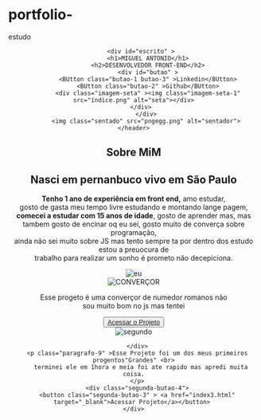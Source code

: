 # portfolio-
estudo

<!DOCTYPE html>
<html lang="pt-BR">
<head>
    <meta charset="UTF-8">
    <meta http-equiv="X-UA-Compatible" content="IE=edge">
    <meta name="viewport" content="width=device-width, initial-scale=1.0">
    <link rel="stylesheet" href="css/main.css">
    <title>PORTFOLIO</title>
</head>
<body>
    <header id="cabeca" >
       
       
      
        <div id="escrito" >
            <h1>MIGUEL ANTONIO</h1>
            <h2>DESENVOLVEDOR FRONT-END</h2>
            <div id="butao" >
            <BUtton class="butao-1 butao-3" >Linkedin</BUtton>
            <BUtton class="butao-2" >Github</BUtton>
            <div class="imagem-seta" ><img class="imagem-seta-1" src="índice.png" alt="seta"></div>
        </div>
           </div>
           <img class="sentado" src="pngegg.png" alt="sentador">
    </header>
   <section class="main-content sobre" >
    <div class="mundo" >
        <div class="principal" >
            <h2 class="EU" >Sobre MiM</h2>
             <P class="paragrafo-1" >
               <h2 class="paragrafo-2" > Nasci em pernanbuco vivo em 
                <span> São Paulo </span></h2>
                <strong> Tenho 1 ano de experiência em front end,</strong> amo estudar, <br> gosto de gasta meu tempo livre estudando e montando lange pagem, <strong>comecei a estudar com 15 anos de idade</strong>, gosto de aprender mas, mas tambem gosto de encinar oq eu sei, gosto muito de converça sobre programação, <br> ainda não sei muito sobre JS mas tento sempre ta por dentro dos estudo estou a preuocura de <br> trabalho para realizar um sonho é prometo não decepiciona.
             </P>
        </div>
        <img class="eu-sentado" src="306400548_502799445187290_5702034250003901041_n.jpg" alt="eu">
    </div>
   </section>

   <section  class="segundo-pogento" >
    <div class="tem-tudo" >
    <div class="tem-tudo1" >
       <img class="imagemmm" src="SEGUNADA.png" alt="CONVERÇOR">
       <p class="segundo-paragrafo" >Esse progeto é uma converçor de numedor romanos
        não <br> sou muito bom no js mas tentei 
        </p>
       <div class="text" >
       <button class="butao-projeto" ><a class="primeiro-a" href="index2.html" target="_blank">Acessar o Projeto</a></button>
      </div>
    </div>
    </div>   
      <div class="segunda-imagem-2" >
        <img class="segunda-imagem" src="quarta.png" alt="segundo">
        
      </div>
      <p class="paragrafo-9" >Esse Projeto foi um dos meus primeiros progentos"Grandes" <br>
        terminei ele em 1hora e meia foi ate rapido mas apredi muita coisa.
      </p>
      <div class="segunda-butao-4">
      <button class="segunda-butao-3" > <a href="index3.html" target="_blank">Acessar Projeto</a></button> 
    </div>
   </section>
</body>
</html>
